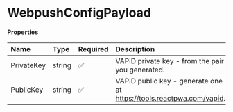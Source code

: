 # WebpushConfigPayload

**Properties**

| Name       | Type   | Required | Description                                                          |
| :--------- | :----- | :------- | :------------------------------------------------------------------- |
| PrivateKey | string | ✅       | VAPID private key - from the pair you generated.                     |
| PublicKey  | string | ✅       | VAPID public key - generate one at https://tools.reactpwa.com/vapid. |
